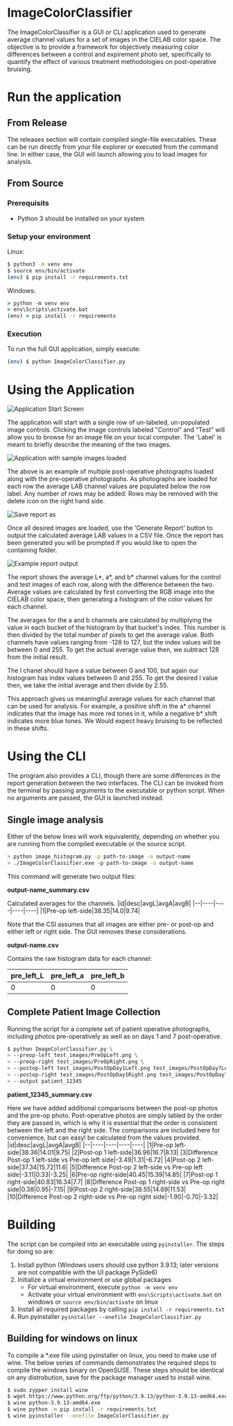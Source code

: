 # ImageColorClassifier

The ImageColorClassifier is a GUI or CLI application used to generate average
channel values for a set of images in the CIELAB color space. The objective is
to provide a framework for objectively measuring color differences between a
control and expirement photo set, specifically to quantify the effect of various
treatment methodologies on post-operative bruising. 

# Run the application

## From Release

The releases section will contain compiled single-file executables. These can be
run directly from your file explorer or executed from the command line. In
either case, the GUI will launch allowing you to load images for analysis.

## From Source

### Prerequisits
* Python 3 should be installed on your system

### Setup your environment
Linux: 

```bash
$ python3 -m venv env
$ source env/bin/activate
(env) $ pip install -r requirements.txt
```

Windows: 
```cmd
> python -m venv env
> env\Scripts\activate.bat
(env) > pip install -r requirements
```

### Execution

To run the full GUI application, simply execute:
```bash
(env) $ python ImageColorClassifier.py
```

# Using the Application

![Application Start Screen](./img/application_startup.png)

The application will start with a single row of un-labeled, un-populated image
controls. Clicking the image controls labeled "Control" and "Test" will allow
you to browse for an image file on your local computer. The 'Label' is meant to
briefly describe the meaning of the two images.

![Application with sample images loaded](./img/application_populated.png)

The above is an example of multiple post-operative photographs loaded along with
the pre-operative photographs. As photographs are loaded for each row the
average LAB channel values are populated below the row label. Any number of rows
may be added. Rows may be removed with the delete icon on the right hand side.

![Save report as](./img/report_saveas.png)

Once all desired images are loaded, use the 'Generate Report' button to output
the calculated average LAB values in a CSV file. Once the report has been
generated you will be prompted if you would like to open the containing folder.

![Example report output](./img/report_outputcsv.png)

The report shows the average L*, a*, and b* channel values for the control and
test images of each row, along with the difference between the two. Average
values are calculated by first converting the RGB image into the CIELAB color
space, then generating a histogram of the color values for each channel.

The averages for the a and b channels are calculated by multiplying the value in
each bucket of the histogram by that bucket's index. This number is then divided
by the total number of pixels to get the average value. Both channels have
values ranging from -128 to 127, but the index values will be between 0 and
255. To get the actual average value then, we subtract 128 from the initial
result.

The l chanel should have a value between 0 and 100, but again our histogram has
index values between 0 and 255. To get the desired l value then, we take the
initial average and then divide by 2.55.

This approach gives us meaningful average values for each channel that can be
used for analysis. For example, a positive shift in the a* channel indicates
that the image has more red tones in it, while a negative b* shift indicates
more blue tones. We Would expect heavy bruising to be reflected in these shifts.


# Using the CLI
The program also provides a CLI, though there are some differences in the report
generation between the two interfaces. The CLI can be invoked from the terminal
by passing arguments to the executable or python script. When no arguments are
passed, the GUI is launched instead.

## Single image analysis
Either of the below lines will work equivalently, depending on whether you are running from the compiled executable or the source script.
```bash
> python image_histogram.py -p path-to-image -o output-name
> ./ImageColorClassifier.exe -p path-to-image -o output-name
```

This command will generate two output files:

**output-name_summary.csv**

Calculated averages for the channels. 
|id|desc|avgL|avgA|avgB|
|--|----|----|----|----|
|1|Pre-op left-side|38.35|14.0|9.74|

Note that the CSI assumes that all images are either pre- or post-op and either
left or right side. The GUI removes these considerations.

**output-name.csv**

Contains the raw histogram data for each channel:

|pre_left_L|pre_left_a|pre_left_b|
|----------|----------|----------|
|0|0|0|

## Complete Patient Image Collection
Running the script for a complete set of patient operative photographs,
including photos pre-operatively as well as on days 1 and 7 post-operative. 

```bash
$ python ImageColorClassifier.py \
> --preop-left test_images/PreOpLeft.png \
> --preop-right test_images/PreOpRight.png \
> --postop-left test_images/PostOpDay1Left.png test_images/PostOpDay7Left.png \
> --postop-right test_images/PostOpDay1Right.png test_images/PostOpDay7Right.png \
> --output patient_12345
```

**patient_12345_summary.csv**

Here we have added additional comparisons between the post-op photos and the
pre-op photo. Post-operative photos are simply labled by the order they are
passed in, which is why it is essential that the order is consistent between the
left and the right side. The comparisons are included here for convenience, but
can easyl be calculated from the values provided.
|id|desc|avgL|avgA|avgB|
|--|----|----|----|----|
|1|Pre-op left-side|38.36|14.01|9.75|
|2|Post-op 1 left-side|36.96|16.7|8.13|
|3|Difference Post-op 1 left-side vs Pre-op left side|-3.49|1.31|-6.72|
|4|Post-op 2 left-side|37.34|15.72|11.6|
|5|Difference Post-op 2 left-side vs Pre-op left side|-3.11|0.33|-3.25|
|6|Pre-op right-side|40.45|15.39|14.85|
|7|Post-op 1 right-side|40.83|16.34|7.7|
|8|Difference Post-op 1 right-side vs Pre-op right side|0.38|0.95|-7.15|
|9|Post-op 2 right-side|38.55|14.69|11.53|
|10|Difference Post-op 2 right-side vs Pre-op right side|-1.90|-0.70|-3.32|


# Building

The script can be compiled into an executable using `pyinstaller`. The steps for doing so are:

1. Install python (Windows users should use python 3.9.13; later versions are
not compatible with the UI package PySide6)
2. Initialize a virtual environment or use global packages  
    * For virtual environment, execute `python -m venv env`
    * Activate your virtual environment with `env\Scripts\activate.bat` on windows or `source env/bin/activate` on linux
3. Install all required packages by calling `pip install -r requirements.txt`
4. Run pyinstaller `pyinstaller --onefile ImageColorClassifier.py`

## Building for windows on linux

To compile a *.exe file using pyinstaller on linux, you need to make use of
wine. The below series of commands demonstrates the required steps to compile
the windows binary on OpenSUSE. These steps should be identical on any
distrobution, save for the package manager used to install wine.

```bash
$ sudo zypper install wine
$ wget https://www.python.org/ftp/python/3.9.13/python-3.9.13-amd64.exe
$ wine python-3.9.13-amd64.exe
$ wine python -m pip install -r requirements.txt
$ wine pyinstaller --onefile ImageColorClassifier.py
```